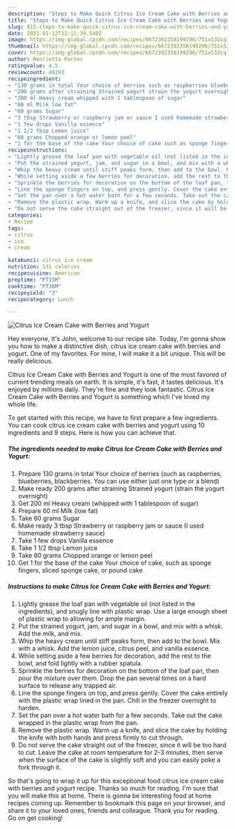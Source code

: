 ```yaml
---
description: "Steps to Make Quick Citrus Ice Cream Cake with Berries and Yogurt"
title: "Steps to Make Quick Citrus Ice Cream Cake with Berries and Yogurt"
slug: 915-steps-to-make-quick-citrus-ice-cream-cake-with-berries-and-yogurt
date: 2021-01-12T11:11:39.540Z
image: https://img-global.cpcdn.com/recipes/6672392358199296/751x532cq70/citrus-ice-cream-cake-with-berries-and-yogurt-recipe-main-photo.jpg
thumbnail: https://img-global.cpcdn.com/recipes/6672392358199296/751x532cq70/citrus-ice-cream-cake-with-berries-and-yogurt-recipe-main-photo.jpg
cover: https://img-global.cpcdn.com/recipes/6672392358199296/751x532cq70/citrus-ice-cream-cake-with-berries-and-yogurt-recipe-main-photo.jpg
author: Henrietta Porter
ratingvalue: 4.5
reviewcount: 40293
recipeingredient:
- "130 grams in total Your choice of berries such as raspberries blueberries blackberries You can use either just one type or a blend"
- "200 grams after straining Strained yogurt strain the yogurt overnight"
- "200 ml Heavy cream whipped with 1 tablespoon of sugar"
- "60 ml Milk low fat"
- "60 grams Sugar"
- "3 tbsp Strawberry or raspberry jam or sauce I used homemade strawberry sauce"
- "1 few drops Vanilla essence"
- "1 1/2 tbsp Lemon juice"
- "60 grams Chopped orange or lemon peel"
- "1 for the base of the cake Your choice of cake such as sponge fingers sliced sponge cake or pound cake"
recipeinstructions:
- "Lightly grease the loaf pan with vegetable oil (not listed in the ingredients), and snugly line with plastic wrap. Use a large enough sheet of plastic wrap to allowing for ample margin."
- "Put the strained yogurt, jam, and sugar in a bowl, and mix with a whisk. Add the milk, and mix."
- "Whip the heavy cream until stiff peaks form, then add to the bowl. Mix with a whisk. Add the lemon juice, citrus peel, and vanilla essence."
- "While setting aside a few berries for decoration, add the rest to the bowl, and fold lightly with a rubber spatula."
- "Sprinkle the berries for decoration on the bottom of the loaf pan, then pour the mixture over them. Drop the pan several times on a hard surface to release any trapped air."
- "Line the sponge fingers on top, and press gently. Cover the cake entirely with the plastic wrap lined in the pan. Chill in the freezer overnight to harden."
- "Set the pan over a hot water bath for a few seconds. Take out the cake wrapped in the plastic wrap from the pan."
- "Remove the plastic wrap. Warm up a knife, and slice the cake by holding the knife with both hands and press firmly to cut through."
- "Do not serve the cake straight out of the freezer, since it will be too hard to cut. Leave the cake at room temperature for 2-3 minutes, then serve when the surface of the cake is slightly soft and you can easily poke a fork through it."
categories:
- Recipe
tags:
- citrus
- ice
- cream

katakunci: citrus ice cream 
nutrition: 131 calories
recipecuisine: American
preptime: "PT15M"
cooktime: "PT36M"
recipeyield: "3"
recipecategory: Lunch

---
```



![Citrus Ice Cream Cake with Berries and Yogurt](https://img-global.cpcdn.com/recipes/6672392358199296/751x532cq70/citrus-ice-cream-cake-with-berries-and-yogurt-recipe-main-photo.jpg)

Hey everyone, it's John, welcome to our recipe site. Today, I'm gonna show you how to make a distinctive dish, citrus ice cream cake with berries and yogurt. One of my favorites. For mine, I will make it a bit unique. This will be really delicious.

Citrus Ice Cream Cake with Berries and Yogurt is one of the most favored of current trending meals on earth. It is simple, it's fast, it tastes delicious. It's enjoyed by millions daily. They're fine and they look fantastic. Citrus Ice Cream Cake with Berries and Yogurt is something which I've loved my whole life.




To get started with this recipe, we have to first prepare a few ingredients. You can cook citrus ice cream cake with berries and yogurt using 10 ingredients and 9 steps. Here is how you can achieve that.

<!--inarticleads1-->

##### The ingredients needed to make Citrus Ice Cream Cake with Berries and Yogurt:

1. Prepare 130 grams in total Your choice of berries (such as raspberries, blueberries, blackberries. You can use either just one type or a blend)
1. Make ready 200 grams after straining Strained yogurt (strain the yogurt overnight)
1. Get 200 ml Heavy cream (whipped with 1 tablespoon of sugar)
1. Prepare 60 ml Milk (low fat)
1. Take 60 grams Sugar
1. Make ready 3 tbsp Strawberry or raspberry jam or sauce (I used homemade strawberry sauce)
1. Take 1 few drops Vanilla essence
1. Take 1 1/2 tbsp Lemon juice
1. Take 60 grams Chopped orange or lemon peel
1. Get 1 for the base of the cake Your choice of cake, such as sponge fingers, sliced sponge cake, or pound cake




<!--inarticleads2-->

##### Instructions to make Citrus Ice Cream Cake with Berries and Yogurt:

1. Lightly grease the loaf pan with vegetable oil (not listed in the ingredients), and snugly line with plastic wrap. Use a large enough sheet of plastic wrap to allowing for ample margin.
1. Put the strained yogurt, jam, and sugar in a bowl, and mix with a whisk. Add the milk, and mix.
1. Whip the heavy cream until stiff peaks form, then add to the bowl. Mix with a whisk. Add the lemon juice, citrus peel, and vanilla essence.
1. While setting aside a few berries for decoration, add the rest to the bowl, and fold lightly with a rubber spatula.
1. Sprinkle the berries for decoration on the bottom of the loaf pan, then pour the mixture over them. Drop the pan several times on a hard surface to release any trapped air.
1. Line the sponge fingers on top, and press gently. Cover the cake entirely with the plastic wrap lined in the pan. Chill in the freezer overnight to harden.
1. Set the pan over a hot water bath for a few seconds. Take out the cake wrapped in the plastic wrap from the pan.
1. Remove the plastic wrap. Warm up a knife, and slice the cake by holding the knife with both hands and press firmly to cut through.
1. Do not serve the cake straight out of the freezer, since it will be too hard to cut. Leave the cake at room temperature for 2-3 minutes, then serve when the surface of the cake is slightly soft and you can easily poke a fork through it.




So that's going to wrap it up for this exceptional food citrus ice cream cake with berries and yogurt recipe. Thanks so much for reading. I'm sure that you will make this at home. There is gonna be interesting food at home recipes coming up. Remember to bookmark this page on your browser, and share it to your loved ones, friends and colleague. Thank you for reading. Go on get cooking!
